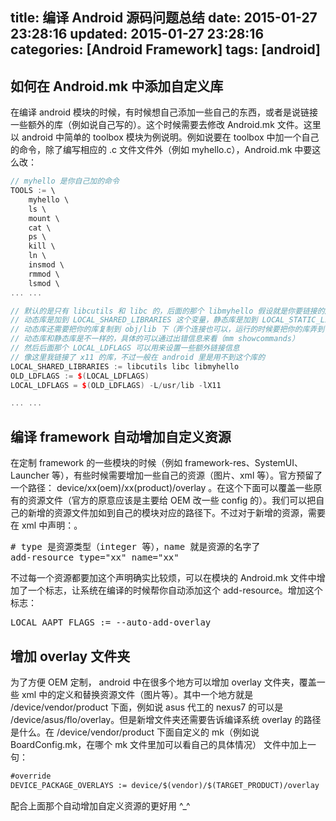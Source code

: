 title: 编译 Android 源码问题总结
date: 2015-01-27 23:28:16
updated: 2015-01-27 23:28:16
categories: [Android Framework]
tags: [android]
---

## 如何在 Android.mk 中添加自定义库

在编译 android 模块的时候，有时候想自己添加一些自己的东西，或者是说链接一些额外的库（例如说自己写的）。这个时候需要去修改 Android.mk 文件。这里以 android 中简单的 toolbox 模块为例说明。例如说要在 toolbox 中加一个自己的命令，除了编写相应的 .c 文件文件外（例如 myhello.c），Android.mk 中要这么改：

```cpp
// myhello 是你自己加的命令
TOOLS := \
    myhello \
    ls \
    mount \
    cat \
    ps \
    kill \
    ln \
    insmod \
    rmmod \
    lsmod \
... ...

// 默认的是只有 libcutils 和 libc 的，后面的那个 libmyhello 假设就是你要链接的库（你自己写的那个）
// 动态库是加到 LOCAL_SHARED_LIBRARIES 这个变量，静态库是加到 LOCAL_STATIC_LIBRARIES 这个变量
// 动态库还需要把你的库复制到 obj/lib 下（弄个连接也可以，运行的时候要把你的库弄到 system/lib 下 ）
// 动态库和静态库是不一样的，具体的可以通过出错信息来看（mm showcommands）
// 然后后面那个 LOCAL_LDFLAGS 可以用来设置一些额外链接信息
// 像这里我链接了 x11 的库，不过一般在 android 里是用不到这个库的
LOCAL_SHARED_LIBRARIES := libcutils libc libmyhello
OLD_LDFLAGS := $(LOCAL_LDFLAGS)
LOCAL_LDFLAGS = $(OLD_LDFLAGS) -L/usr/lib -lX11

... ...
```

## 编译 framework 自动增加自定义资源

在定制 framework 的一些模块的时候（例如 framework-res、SystemUI、Launcher 等），有些时候需要增加一些自己的资源（图片、xml 等）。官方预留了一个路径： device/xx(oem)/xx(product)/overlay 。在这个下面可以覆盖一些原有的资源文件（官方的原意应该是主要给 OEM 改一些 config 的）。我们可以把自己的新增的资源文件加如到自己的模块对应的路径下。不过对于新增的资源，需要在 xml 中声明：。

<pre config="brush:bash;toolbar:false;">
# type 是资源类型（integer 等），name 就是资源的名字了
add-resource type="xx" name="xx"
</pre>

不过每一个资源都要加这个声明确实比较烦，可以在模块的 Android.mk 文件中增加了一个标志，让系统在编译的时候帮你自动添加这个 add-resource。增加这个标志：

<pre config="brush:bash;toolbar:false;">
LOCAL_AAPT_FLAGS := --auto-add-overlay
</pre>

## 增加 overlay 文件夹

为了方便 OEM 定制， android 中在很多个地方可以增加 overlay 文件夹，覆盖一些 xml 中的定义和替换资源文件（图片等）。其中一个地方就是 /device/vendor/product 下面，例如说 asus 代工的 nexus7 的可以是 /device/asus/flo/overlay。但是新增文件夹还需要告诉编译系统 overlay 的路径是什么。在 /device/vendor/product 下面自定义的 mk（例如说 BoardConfig.mk，在哪个 mk 文件里加可以看自己的具体情况） 文件中加上一句：

```xml
#override 
DEVICE_PACKAGE_OVERLAYS := device/$(vendor)/$(TARGET_PRODUCT)/overlay
```

配合上面那个自动增加自定义资源的更好用 ^_^ 


